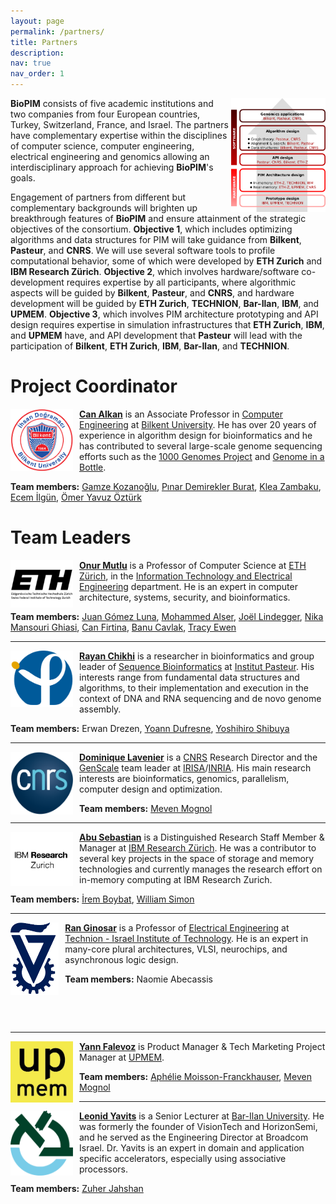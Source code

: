 ```yaml
---
layout: page
permalink: /partners/
title: Partners
description:
nav: true
nav_order: 1
---
```


<img style="float: right; width: 30%;" src="../assets/img/consortiumstack_v3.png">

**BioPIM** consists of five academic institutions and two companies from four European countries, Turkey, Switzerland, France, and Israel. The partners have complementary expertise within the disciplines of computer science, computer engineering, electrical engineering and genomics allowing an interdisciplinary approach for achieving **BioPIM**'s goals. 

Engagement of partners from different but complementary backgrounds will brighten up breakthrough features of **BioPIM** and ensure attainment of the strategic objectives of the consortium. **Objective 1**, which includes optimizing algorithms and data structures for PIM will take guidance from **Bilkent**, **Pasteur**, and **CNRS**. We will use several software tools to profile computational behavior, some of which were developed by **ETH Zurich** and **IBM Research Zürich**. **Objective 2**, which involves hardware/software co-development requires expertise by all participants, where algorithmic aspects will be guided by **Bilkent**, **Pasteur**, and **CNRS**, and hardware development will be guided by **ETH Zurich**, **TECHNION**, **Bar-Ilan**, **IBM**, and **UPMEM**. **Objective 3**, which involves PIM architecture prototyping and API design requires expertise in simulation infrastructures that **ETH Zurich**, **IBM**, and **UPMEM** have, and API development that **Pasteur** will lead with the participation of **Bilkent**, **ETH Zurich**, **IBM**, **Bar-Ilan**, and **TECHNION**.

# Project Coordinator

<img style="float: left; width:100px; padding-right:10px" src="../assets/img/bilkent.png">

**[Can Alkan](http://cs.bilkent.edu.tr/%7Ecalkan)** is an Associate Professor in [Computer Engineering](http://cs.bilkent.edu.tr/) at [Bilkent University](https://w3.bilkent.edu.tr/bilkent/). He has over 20 years of experience in algorithm design for bioinformatics and he has contributed to several large-scale genome sequencing efforts such as the [1000 Genomes Project](https://www.internationalgenome.org/) and [Genome in a Bottle](https://www.nist.gov/programs-projects/genome-bottle).

**Team members:** [Gamze Kozanoğlu](https://www.linkedin.com/in/gamze-kozanoglu-8879a14/), [Pınar Demirekler Burat](https://www.linkedin.com/in/pinar-demirekler-burat-5b23054/), [Klea Zambaku](https://www.linkedin.com/in/klea-zambaku-88992b199/), [Ecem İlgün](https://www.linkedin.com/in/ecemilgun/), [Ömer Yavuz Öztürk](https://www.linkedin.com/in/o-yavuz-ozturk/)

# Team Leaders

<img style="float: left; width:100px; padding-right:10px" src="../assets/img/ethz.png">

**[Onur Mutlu](http://people.inf.ethz.ch/omutlu/)** is a Professor of Computer Science at [ETH Zürich](https://ethz.ch/en.html), in the [Information Technology and Electrical Engineering](https://www.ee.ethz.ch/) department. He is an expert in computer architecture, systems, security, and bioinformatics.

**Team members:** [Juan Gómez Luna](https://www.linkedin.com/in/juan-gomez-luna-428b3b12/), [Mohammed Alser](https://www.linkedin.com/in/mealser/), [Joël Lindegger](https://www.linkedin.com/in/joël-lindegger-5b004b168/), [Nika Mansouri Ghiasi](https://www.linkedin.com/in/nika-mansouri-ghiasi-4b521ba2/), [Can Firtina](https://cfirtina.com), [Banu Cavlak](https://www.linkedin.com/in/banu-cavlak-0003b5180/?lipi=urn%3Ali%3Apage%3Ad_flagship3_groups_manage%3Bn12dJnFjSJyZwpIC%2BQ37YQ%3D%3D), [Tracy Ewen](https://www.linkedin.com/in/tracy-ewen/)

---

<img style="float: left; width:100px; padding-right:10px" src="../assets/img/ip.png">

**[Rayan Chikhi](http://rayan.chikhi.name/)** is a researcher in bioinformatics and group leader of [Sequence Bioinformatics](https://research.pasteur.fr/en/team/sequence-bioinformatics/) at [Institut Pasteur](https://www.pasteur.fr/en). His interests range from fundamental data structures and algorithms, to their implementation and execution in the context of DNA and RNA sequencing and de novo genome assembly.

**Team members:** Erwan Drezen, [Yoann Dufresne](https://research.pasteur.fr/en/member/yoann-dufresne/), [Yoshihiro Shibuya](https://www.linkedin.com/in/yoshihiro-shibuya)

---

<img style="float: left; width:100px; padding-right:10px" src="../assets/img/cnrs.png">

**[Dominique Lavenier](https://lavenier.net/homepage/)** is a [CNRS](https://www.cnrs.fr/en) Research Director and the [GenScale](https://team.inria.fr/genscale/) team leader at [IRISA](https://www.irisa.fr/english/)/[INRIA](https://www.inria.fr/en). His main research interests are bioinformatics, genomics, parallelism, computer design and optimization.

**Team members:** [Meven Mognol](https://www.linkedin.com/in/meven-mognol-292935b8/)

---

<img style="float: left; width:100px; padding-right:10px" src="../assets/img/ibmzurich.png">

**[Abu Sebastian](https://researcher.watson.ibm.com/researcher/view.php?person=zurich-ASE)** is a Distinguished Research Staff Member & Manager at [IBM Research Zürich](https://www.zurich.ibm.com/). He was a contributor to several key projects in the space of storage and memory technologies and currently manages the research effort on in-memory computing at IBM Research Zurich.

**Team members:** [İrem Boybat](https://www.linkedin.com/in/irem-boybat/), [William Simon](https://www.linkedin.com/in/williamsimon1/)

---

<img style="float: left; height:116px; padding-right:10px;" src="../assets/img/technion.png">

**[Ran Ginosar](https://webee.technion.ac.il/%7Eran/)** is a Professor of [Electrical Engineering](https://ece.technion.ac.il/) at [Technion - Israel Institute of Technology](https://www.technion.ac.il/en/). He is an expert in many-core plural architectures, VLSI, neurochips, and asynchronous logic design.

**Team members:** Naomie Abecassis 

&nbsp;

&nbsp;

---

<img style="float: left; width:100px; padding-right:10px;" src="../assets/img/upmem.jpg">

**[Yann Falevoz](https://www.linkedin.com/in/yannfalevoz/)** is Product Manager & Tech Marketing Project Manager at [UPMEM](https://www.upmem.com/). 

**Team members:** [Aphélie Moisson-Franckhauser](https://www.linkedin.com/in/a-moisson/), [Meven Mognol](https://www.linkedin.com/in/meven-mognol-292935b8/)

---

<img style="float: left; width:100px; padding-right:10px" src="../assets/img/barilanuniv.png">

**[Leonid Yavits](https://engineering.biu.ac.il/en/node/11126)** is a Senior Lecturer at [Bar-Ilan University](https://www.biu.ac.il/en). He was formerly the founder of VisionTech and HorizonSemi, and he served as the Engineering Director at Broadcom Israel. Dr. Yavits is an expert in domain and application specific accelerators, especially using associative processors.

**Team members:** [Zuher Jahshan](https://www.linkedin.com/in/zuher-jahshan-7a7199196/)

